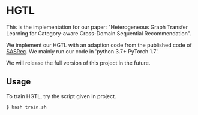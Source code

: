 # HGTL

This is the implementation for our paper: "Heterogeneous Graph Transfer Learning for Category-aware Cross-Domain Sequential Recommendation".


We implement our HGTL with an adaption code from the published code of [SASRec](https://github.com/pmixer/SASRec.pytorch). We mainly run our code in 'python 3.7+ PyTorch 1.7'.

We will release the full version of this project in the future.

## Usage
To train HGTL, try the script given in project.
```
$ bash train.sh
```
